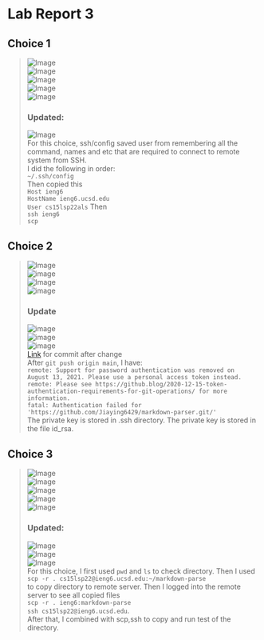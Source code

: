 # Lab Report 3
## Choice 1
>![Image](lab3(1).png)\
>![Image](lab3(2).png)\
>![Image](lab3(3).png)\
>![Image](lab3(4).png)\
>![Image](lab3(5).png)
>### Updated:
>![Image](lab3(21).png)\
>For this choice, ssh/config saved user from remembering all the command, names and etc that are required to connect to remote system from SSH. \
I did the following in order:\
`~/.ssh/config`\
Then copied this\
`Host ieng6`\
`HostName ieng6.ucsd.edu`\
`User cs15lsp22als`
Then\
`ssh ieng6`\
`scp`

## Choice 2
>![Image](lab3(6).png)\
>![image](lab3(7).png)\
>![Image](lab3(8).png)\
>![image](lab3(9).png)
> ### Update
>![image](lab3(15).png)\
>![image](lab3(16).png)\
>![image](lab3(17).png)\
> [Link](https://github.com/Jiaying6429/markdown-parser/commit/6dd2a8c935b7e9ee609bd77243a7fc39270a6dce) for commit after change\
>After `git push origin main`, I have:\
`remote: Support for password authentication was removed on August 13, 2021. Please use a personal access token instead.`\
`remote: Please see https://github.blog/2020-12-15-token-authentication-requirements-for-git-operations/ for more information.`\
`fatal: Authentication failed for 'https://github.com/Jiaying6429/markdown-parser.git/'`\
The private key is stored in .ssh directory. The private key is stored in the file id_rsa.


## Choice 3
>![Image](lab3(10).png)\
>![Image](lab3(11).png)\
>![Image](lab3(12).png)\
>![Image](lab3(13).png)\
>![Image](lab3(14).png)
>### Updated:
>![Image](lab3(18).png)\
>![Image](lab3(19).png)\
>![Image](lab3(20).png)\
For this choice, I first used `pwd` and `ls` to check directory. Then I used\
`scp -r . cs15lsp22@ieng6.ucsd.edu:~/markdown-parse`\
to copy directory to remote server. Then I logged into the remote server to see all copied files\
`scp -r . ieng6:markdown-parse `\
`ssh cs15lsp22@ieng6.ucsd.edu`.\
After that, I combined with scp,ssh to copy and run test of the directory. 
